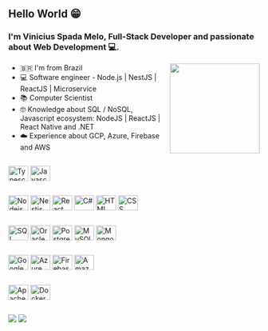 ## Hello World 😁

### I'm Vinicius Spada Melo, Full-Stack Developer and passionate about Web Development 💻.

<div>
    <img align="right" height="180em" src="https://github-readme-stats-sigma-five.vercel.app/api/top-langs/?username=ViniciussMelo&layout=compact"/>
    <ul>
      <li>🇧🇷 I'm from Brazil</li>
      <li>💻 Software engineer - Node.js | NestJS | ReactJS | Microservice</li>
      <li>📚 Computer Scientist</li>
      <li>🤓 Knowledge about SQL / NoSQL, Javascript ecosystem: NodeJS | ReactJS | React Native and .NET</li>
      <li>☁️ Experience about GCP, Azure, Firebase and AWS</li>
    </ul>    
</div> 

##

<div>
    <img align="center" height="30" width="40" src="https://cdn.jsdelivr.net/gh/devicons/devicon/icons/typescript/typescript-original.svg" title="Typescript"/>
    <img align="center" height="30" width="40" src="https://cdn.jsdelivr.net/gh/devicons/devicon/icons/javascript/javascript-original.svg" title="Javascript" />
</div>

##

<div>
    <img align="center" height="30" width="40" src="https://cdn.jsdelivr.net/gh/devicons/devicon/icons/nodejs/nodejs-original.svg" title="Nodejs" />
    <img align="center" height="30" width="40" src="https://cdn.jsdelivr.net/gh/devicons/devicon/icons/nestjs/nestjs-plain.svg" title="Nestjs"/>
    <img align="center" height="30" width="40" src="https://cdn.jsdelivr.net/gh/devicons/devicon/icons/react/react-original.svg" title="React"/>
    <img align="center" height="30" width="40" src="https://cdn.jsdelivr.net/gh/devicons/devicon/icons/csharp/csharp-original.svg" title="C#"/>
    <img align="center" height="30" width="40" src="https://cdn.jsdelivr.net/gh/devicons/devicon/icons/html5/html5-original.svg" title="HTML"/>
    <img align="center" height="30" width="40" src="https://cdn.jsdelivr.net/gh/devicons/devicon/icons/css3/css3-original.svg" title="CSS"/>
</div>

##

<div>
    <img align="center" height="30" width="40" src="https://cdn.jsdelivr.net/gh/devicons/devicon/icons/microsoftsqlserver/microsoftsqlserver-plain-wordmark.svg" title="SQL Server"/>
    <img align="center" height="30" width="40" src="https://cdn.jsdelivr.net/gh/devicons/devicon/icons/oracle/oracle-original.svg" title="Oracle"/>
    <img align="center" height="30" width="40" src="https://cdn.jsdelivr.net/gh/devicons/devicon/icons/postgresql/postgresql-original.svg" title="PostgreSQL"/>
    <img align="center" height="30" width="40" src="https://cdn.jsdelivr.net/gh/devicons/devicon/icons/mysql/mysql-original.svg" title="MySQL"/>
    <img align="center" height="30" width="40" src="https://cdn.jsdelivr.net/gh/devicons/devicon/icons/mongodb/mongodb-original.svg" title="MongoDB"/>
</div>

##

<div>
    <img align="center" height="30" width="40" src="https://cdn.jsdelivr.net/gh/devicons/devicon/icons/googlecloud/googlecloud-original.svg" title="Google Cloud Platform"/>
    <img align="center" height="30" width="40" src="https://cdn.jsdelivr.net/gh/devicons/devicon/icons/azure/azure-original.svg" title="Azure"/>
    <img align="center" height="30" width="40" src="https://cdn.jsdelivr.net/gh/devicons/devicon/icons/firebase/firebase-plain.svg" title="Firebase"/>
    <img align="center" height="30" width="40" src="https://cdn.jsdelivr.net/gh/devicons/devicon/icons/amazonwebservices/amazonwebservices-original.svg" title="Amazon Web Services"/>
</div>

##

<div>
    <img align="center" height="30" width="40" src="https://cdn.jsdelivr.net/gh/devicons/devicon/icons/apachekafka/apachekafka-original.svg" title="Apache Kafka"/>
    <img align="center" height="30" width="40" src="https://cdn.jsdelivr.net/gh/devicons/devicon/icons/docker/docker-original.svg" title="Docker"/>
</div>

##

<div>
  <a href="https://www.linkedin.com/in/vinicius-spada-melo" target="_blank"><img src="https://img.shields.io/badge/-LinkedIn-%230077B5?style=for-the-badge&logo=linkedin&logoColor=white" /></a> 
  <a href = "mailto:viniciusspmelo@gmail.com"><img src="https://img.shields.io/badge/-Gmail-%23333?style=for-the-badge&logo=gmail&logoColor=white" target="_blank"></a>
</div>
